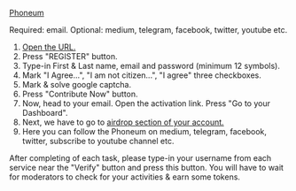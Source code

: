 [Phoneum](https://crowdsale.phoneum.io/?ref=3a60191c)

Required: email. Optional: medium, telegram, facebook, twitter, youtube etc.

1. [Open the URL.](https://crowdsale.phoneum.io/?ref=3a60191c)
2. Press "REGISTER" button. 
3. Type-in First & Last name, email and password (minimum 12 symbols). 
4. Mark "I Agree...", "I am not citizen...", "I agree" three checkboxes. 
5. Mark & solve google captcha. 
6. Press "Contribute Now" button. 
7. Now, head to your email. Open the activation link. Press "Go to your Dashboard". 
8. Next, we have to go to [airdrop section of your account.](https://crowdsale.phoneum.io/user/airdrop) 
9. Here you can follow the Phoneum on medium, telegram, facebook, twitter, subscribe to youtube channel etc. 

After completing of each task, please type-in your username from each service near the "Verify" button and press this button. You will have to wait for moderators to check for your activities & earn some tokens. 

